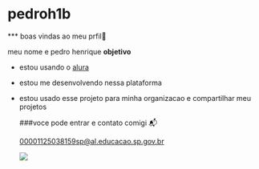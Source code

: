# pedroh1b
*** boas vindas ao meu prfil🖤

meu nome e pedro henrique
**objetivo** 
- estou usando o [alura](https:www.alura.com.br)
- estou me desenvolvendo nessa plataforma
- estou usado esse projeto para minha organizacao e compartilhar meu projetos

  ###voce pode entrar e contato comigi 📬

  00001125038159sp@al.educacao.sp.gov.br

  ![](https://media1.tenor.com/m/JvQ40Z90vsMAAAAC/i%27m-soaking-wet-right-now-wade-wilson.gif)
